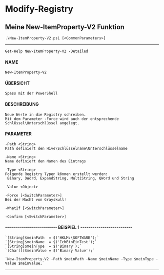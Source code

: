 # Modify-Registry

## Meine New-ItemProperty-V2 Funktion

`.\New-ItemProperty-V2.ps1 [<CommonParameters>]`

---

`Get-Help New-ItemProperty-V2 -Detailed`

#### NAME
    New-ItemProperty-V2

#### ÜBERSICHT
    Spass mit der PowerShell

#### BESCHREIBUNG
	Neue Werte in die Registry schreiben.
	Mit dem Parameter -Force wird auch der entsprechende Schlüssel\Unterschlüssel angelegt.

#### PARAMETER
    -Path <String>
	Path definiert den Hive\Schlüsselname\Unterschlüsselname
        
    -Name <String>
	Name definiert den Namen des Eintrags
        
    -Type <String>
	Folgende Registry Typen können erstellt werden:
	 Binary, DWord, ExpandString, MultiString, QWord und String
        
    -Value <Object>
        
    -Force [<SwitchParameter>]
	Bei der Macht von Grayskull!
        
    -WhatIf [<SwitchParameter>]
        
    -Confirm [<SwitchParameter>]

#### -------------------------- BEISPIEL 1 --------------------------


    `[String]$meinPath  = $('HKLM:\SOFTWARE');`
    `[String]$meinName  = $('IchBinEinTest');`
    `[String]$meinType  = $('Binary');`
    `[Char[]]$meinValue = $('Binary Value');`

	`New-ItemProperty-V2 -Path $meinPath -Name $meinName -Type $meinType -Value $meinValue;`

---

